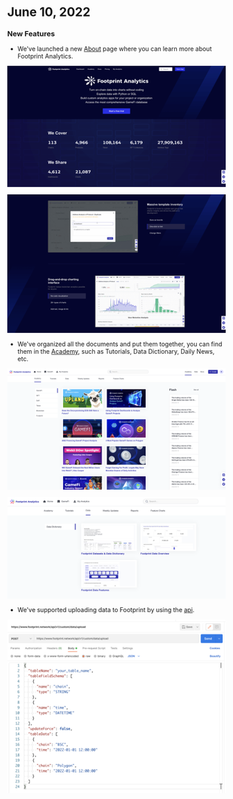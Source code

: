 # June 10, 2022

### New Features

* We've launched a new [About](https://www.footprint.network/about) page where you can learn more about Footprint Analytics.

![](<../.gitbook/assets/image (35).png>)

![](<../.gitbook/assets/image (48).png>)

* We've organized all the documents and put them together, you can find them in the [Academy](https://www.footprint.network/academy), such as Tutorials, Data Dictionary, Daily News, etc.

![](<../.gitbook/assets/image (50).png>)

![](<../.gitbook/assets/image (57).png>)

* We've supported uploading data to Footprint by using the [api](../api/ "mention").

![](<../.gitbook/assets/image (62).png>)
